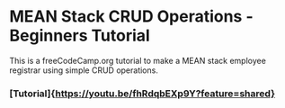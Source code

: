 # MEAN Stack CRUD Operations - Beginners Tutorial

This is a freeCodeCamp.org tutorial to make a MEAN stack employee registrar using simple CRUD operations.

### [Tutorial]{https://youtu.be/fhRdqbEXp9Y?feature=shared}
